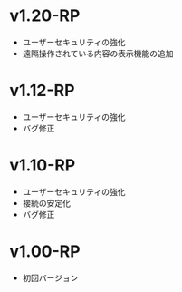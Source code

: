 ﻿# v1.20-RP
 + ユーザーセキュリティの強化
 + 遠隔操作されている内容の表示機能の追加

# v1.12-RP
 + ユーザーセキュリティの強化
 + バグ修正

# v1.10-RP
 + ユーザーセキュリティの強化
 + 接続の安定化
 + バグ修正

# v1.00-RP
 + 初回バージョン
